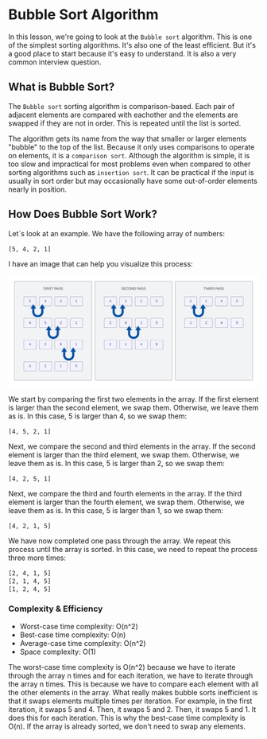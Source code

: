 # Bubble Sort Algorithm

In this lesson, we're going to look at the `Bubble sort` algorithm. This is one of the simplest sorting algorithms. It's also one of the least efficient. But it's a good place to start because it's easy to understand. It is also a very common interview question.

## What is Bubble Sort?

The `Bubble sort` sorting algorithm is comparison-based. Each pair of adjacent elements are compared with eachother and the elements are swapped if they are not in order. This is repeated until the list is sorted.

The algorithm gets its name from the way that smaller or larger elements "bubble" to the top of the list. Because it only uses comparisons to operate on elements, it is a `comparison sort`. Although the algorithm is simple, it is too slow and impractical for most problems even when compared to other sorting algorithms such as `insertion sort`. It can be practical if the input is usually in sort order but may occasionally have some out-of-order elements nearly in position.

## How Does Bubble Sort Work?

Let`s look at an example. We have the following array of numbers:

```text
[5, 4, 2, 1]
```

I have an image that can help you visualize this process:

![Bubble Sort](../../assets/images/bubble-sort.png)

We start by comparing the first two elements in the array. If the first element is larger than the second element, we swap them. Otherwise, we leave them as is. In this case, 5 is larger than 4, so we swap them:

```text
[4, 5, 2, 1]
```

Next, we compare the second and third elements in the array. If the second element is larger than the third element, we swap them. Otherwise, we leave them as is. In this case, 5 is larger than 2, so we swap them:

```text
[4, 2, 5, 1]
```

Next, we compare the third and fourth elements in the array. If the third element is larger than the fourth element, we swap them. Otherwise, we leave them as is. In this case, 5 is larger than 1, so we swap them:

```text
[4, 2, 1, 5]
```

We have now completed one pass through the array. We repeat this process until the array is sorted. In this case, we need to repeat the process three more times:

```text
[2, 4, 1, 5]
[2, 1, 4, 5]
[1, 2, 4, 5]
```

### Complexity & Efficiency

- Worst-case time complexity: O(n^2)
- Best-case time complexity: O(n)
- Average-case time complexity: O(n^2)
- Space complexity: O(1)

The worst-case time complexity is O(n^2) because we have to iterate through the array n times and for each iteration, we have to iterate through the array n times. This is because we have to compare each element with all the other elements in the array. What really makes bubble sorts inefficient is that it swaps elements multiple times per iteration. For example, in the first iteration, it swaps 5 and 4. Then, it swaps 5 and 2. Then, it swaps 5 and 1. It does this for each iteration. This is why the best-case time complexity is O(n). If the array is already sorted, we don't need to swap any elements.
